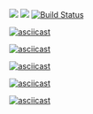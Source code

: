 <a href="https://codeclimate.com/github/codeclimate/codeclimate/maintainability"><img src="https://api.codeclimate.com/v1/badges/a99a88d28ad37a79dbf6/maintainability" /></a> <a href="https://codeclimate.com/github/codeclimate/codeclimate/test_coverage"><img src="https://api.codeclimate.com/v1/badges/a99a88d28ad37a79dbf6/test_coverage" /></a> [![Build Status](https://travis-ci.com/aldangold/python-project-lvl1.svg?branch=master)](https://travis-ci.com/aldangold/python-project-lvl1)

[![asciicast](https://asciinema.org/a/zG2CrlHbapo9Ont7V1JYLPhdF.svg)](https://asciinema.org/a/zG2CrlHbapo9Ont7V1JYLPhdF)

[![asciicast](https://asciinema.org/a/9zubMea2ZaXrTHXGbFLW6qW3P.svg)](https://asciinema.org/a/9zubMea2ZaXrTHXGbFLW6qW3P)

[![asciicast](https://asciinema.org/a/zlXThwwLVk9tGi77rJQxqQG1s.svg)](https://asciinema.org/a/zlXThwwLVk9tGi77rJQxqQG1s)

[![asciicast](https://asciinema.org/a/bgl4ofi4bGkAr2KicL7rLe4ei.svg)](https://asciinema.org/a/bgl4ofi4bGkAr2KicL7rLe4ei)

[![asciicast](https://asciinema.org/a/1ojgih89eEwKWrN7fCYHS6VWq.svg)](https://asciinema.org/a/1ojgih89eEwKWrN7fCYHS6VWq)